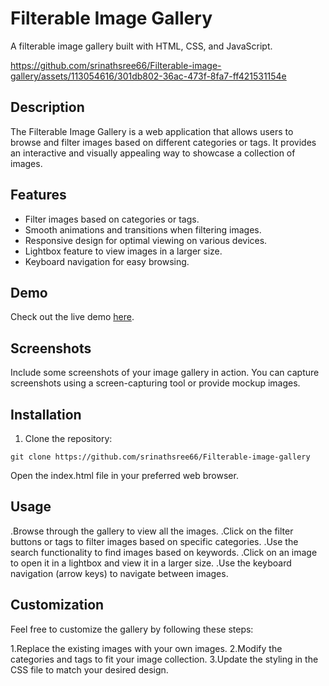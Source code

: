 # Filterable Image Gallery

A filterable image gallery built with HTML, CSS, and JavaScript.

https://github.com/srinathsree66/Filterable-image-gallery/assets/113054616/301db802-36ac-473f-8fa7-ff421531154e


## Description

The Filterable Image Gallery is a web application that allows users to browse and filter images based on different categories or tags. It provides an interactive and visually appealing way to showcase a collection of images.

## Features

- Filter images based on categories or tags.
- Smooth animations and transitions when filtering images.
- Responsive design for optimal viewing on various devices.
- Lightbox feature to view images in a larger size.
- Keyboard navigation for easy browsing.

## Demo

Check out the live demo [here](https://your-demo-url.com).

## Screenshots

Include some screenshots of your image gallery in action. You can capture screenshots using a screen-capturing tool or provide mockup images.

## Installation

1. Clone the repository:

```shell
git clone https://github.com/srinathsree66/Filterable-image-gallery 
```

Open the index.html file in your preferred web browser.

## Usage
.Browse through the gallery to view all the images.
.Click on the filter buttons or tags to filter images based on specific categories.
.Use the search functionality to find images based on keywords.
.Click on an image to open it in a lightbox and view it in a larger size.
.Use the keyboard navigation (arrow keys) to navigate between images.

## Customization
Feel free to customize the gallery by following these steps:

1.Replace the existing images with your own images.
2.Modify the categories and tags to fit your image collection.
3.Update the styling in the CSS file to match your desired design.

